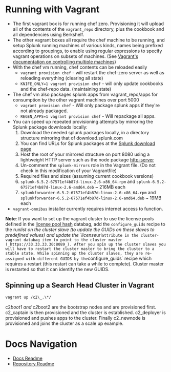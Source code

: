 # Running with Vagrant

- The first vagrant box is for running chef zero. Provisioning it will upload all of the contents of the `vagrant_repo` directory, plus the cookbook and all dependencies using Berkshelf.
- The other vagrant boxes all require the chef machine to be running, and setup Splunk running machines of various kinds, names being prefixed according to groupings, to enable using regular expressions to specify vagrant operations on subsets of machines. (See [Vagrant's documentation on controlling multiple machines](http://docs.vagrantup.com/v2/multi-machine/))
- With the chef vm running, chef contents can be reloaded easily
  - `vagrant provision chef` - will restart the chef-zero server as well as reloading everything (clearing all state)
  - `KNIFE_ONLY=1 vagrant provision chef` - will only update cookbooks and the chef-repo data. (maintaining state)
- The chef vm also packages splunk apps from vagrant\_repo/apps for consumption by the other vagrant machines over port 5000
  - `vagrant provision chef` - Will only package splunk apps if they're not already packaged.
  - `REGEN_APPS=1 vagrant provision chef` - Will repackage all apps.
- You can speed up repeated provisioning attempts by mirroring the Splunk package downloads locally:
  1. Download the needed splunk packages locally, in a directory structure mirroring that of download.splunk.com
  2. You can find URLs for Splunk packages at the [Splunk download page](http://splunk.com/download)
  3. Host the root of your mirrored structure on port 8080 using a lightweight HTTP server such as the node package [http-server](https://npmjs.org/package/http-server)
  4. Un-comment the `splunk-mirrors` role in the Vagrant file. (Do not check in this modification of your Vagrantfile)
  5. Required files and sizes (assuming current cookbook versions)
  6. `splunk-6.5.2-67571ef4b87d-linux-2.6-x86_64.rpm` and `splunk-6.5.2-67571ef4b87d-linux-2.6-amd64.deb` ~ 216MB each
  7. `splunkforwarder-6.5.2-67571ef4b87d-linux-2.6-x86_64.rpm` and `splunkforwarder-6.5.2-67571ef4b87d-linux-2.6-amd64.deb` ~ 19MB each
- `vagrant-omnibus` installer currently requires internet access to function.

**Note**:
If you want to set up the vagrant cluster to use the license pools defined in the [license pool hash](databags.md#license-pool-hash) databag, add the `configure_guids` recipe to the run*list on the cluster slave (to update the GUIDs on these slaves to predefined values) and update the \`license*uri`attribute in the cluster-vagrant databag item to point to the cluster master (_https://33.33.33.30:8089_).
After you spin up the cluster slaves you will have to restart the cluster master to bring the cluster to a stable state. While spinning up the cluster slaves, they are re-assigned with different GUIDS by the`configure\_guids\` recipe which requires a restart (this restart can take a while to complete). Cluster master is restarted so that it can identify the new GUIDS.

## Spinning up a Search Head Cluster in Vagrant

```Bash
vagrant up /c2\_.\*/
```

c2*boot1 and c2*boot2 are the bootstrap nodes and are provisioned first. c2\_captain is then provisioned and the cluster is established. c2\_deployer is provisioned and pushes apps to the cluster. Finally c2\_newnode is provisioned and joins the cluster as a scale up example.

# Docs Navigation

- [Docs Readme](README.md)
- [Repository Readme](../README.md)
